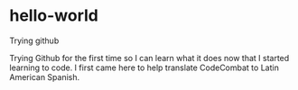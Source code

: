 # hello-world
Trying github

Trying Github for the first time so I can learn what it does now that I started learning to code. 
I first came here to help translate CodeCombat to Latin American Spanish.
